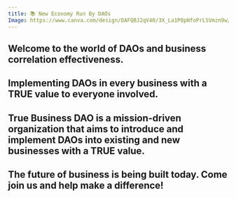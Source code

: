 ```yaml
---
title: 📚 New Economy Run By DAOs 
Image: https://www.canva.com/design/DAFQBJ2qV40/3X_La1P0pNfoPrLSVmzn9w/view?utm_content=DAFQBJ2qV40&utm_campaign=designshare&utm_medium=link2&utm_source=sharebutton
---
```


Welcome to the world of DAOs and business correlation effectiveness.
---

Implementing DAOs in every business  with a TRUE value to everyone involved.
---

True Business DAO is a mission-driven organization that aims to introduce and implement DAOs into existing and new businesses with a TRUE value. 
---

The future of business is being built today. Come join us and help make a difference!
---